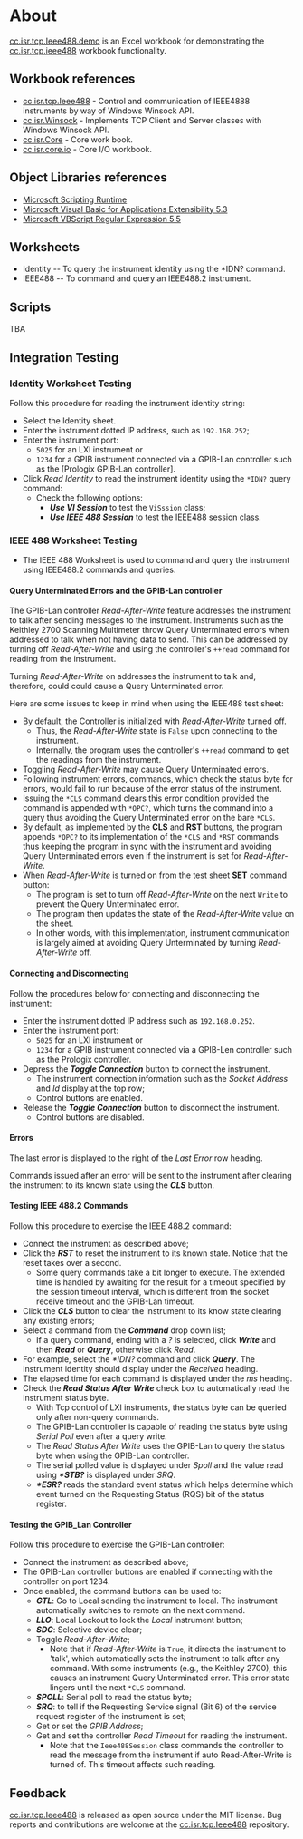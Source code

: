# About

[cc.isr.tcp.Ieee488.demo] is an Excel workbook for demonstrating the [cc.isr.tcp.ieee488] workbook functionality.

## Workbook references

* [cc.isr.tcp.Ieee488] - Control and communication of IEEE4888 instruments by way of Windows Winsock API.
* [cc.isr.Winsock] - Implements TCP Client and Server classes with Windows Winsock API.
* [cc.isr.Core] - Core work book.
* [cc.isr.core.io] - Core I/O workbook.

## Object Libraries references

* [Microsoft Scripting Runtime]
* [Microsoft Visual Basic for Applications Extensibility 5.3]
* [Microsoft VBScript Regular Expression 5.5]

## Worksheets

* Identity -- To query the instrument identity using the *IDN? command.
* IEEE488  -- To command and query an IEEE488.2 instrument.

## Scripts

TBA

## Integration Testing

### Identity Worksheet Testing

Follow this procedure for reading the instrument identity string:

* Select the Identity sheet.
* Enter the instrument dotted IP address, such as `192.168.252`;
* Enter the instrument port:
  * `5025` for an LXI instrument or
  * `1234` for a GPIB instrument connected via a GPIB-Lan controller such as the [Prologix GPIB-Lan controller].
* Click _Read Identity_ to read the instrument identity using the `*IDN?` query command:
  * Check the following options:
	* ___Use VI Session___ to test the `ViSssion` class;
	* ___Use IEEE 488 Session___ to test the IEEE488 session class.

### IEEE 488 Worksheet Testing

* The IEEE 488 Worksheet is used to command and query the instrument using IEEE488.2 commands and queries.

#### Query Unterminated Errors and the GPIB-Lan controller

The GPIB-Lan controller _Read-After-Write_ feature addresses the instrument to talk after sending messages to the instrument.
Instruments such as the Keithley 2700 Scanning Multimeter throw Query Unterminated errors when addressed to talk when not 
having data to send. This can be addressed by turning off _Read-After-Write_ and using the controller's `++read` command for reading from the instrument. 

Turning _Read-After-Write_ on addresses the instrument to talk and, therefore, could could cause a Query Unterminated error. 

Here are some issues to keep in mind when using the IEEE488 test sheet:

* By default, the Controller is initialized with _Read-After-Write_ turned off.
	* Thus, the _Read-After-Write_ state is `False` upon connecting to the instrument.
	* Internally, the program uses the controller's `++read` command to get the readings from the instrument. 
* Toggling _Read-After-Write_ may cause Query Unterminated errors.
* Following instrument errors, commands, which check the status byte for errors, would fail to run because of the error status of the instrument.
* Issuing the `*CLS` command clears this error condition provided the command is appended with `*OPC?`, which turns the command into a query thus avoiding the Query Unterminated error on the bare `*CLS`.
* By default, as implemented by the __CLS__ and __RST__ buttons, the program appends `*OPC?` to its implementation of the `*CLS` and `*RST` commands thus keeping the program in sync with the instrument and avoiding Query Unterminated errors even if the instrument is set for _Read-After-Write_.
* When _Read-After-Write_ is turned on from the test sheet __SET__ command button:
	* The program is set to turn off _Read-After-Write_ on the next `Write` to prevent the Query Unterminated error.
	* The program then updates the state of the _Read-After-Write_ value on the sheet.
	* In other words, with this implementation, instrument communication is largely aimed at avoiding Query Unterminated by turning _Read-After-Write_ off.

#### Connecting and Disconnecting

Follow the procedures below for connecting and disconnecting the instrument:

* Enter the instrument dotted IP address such as `192.168.0.252`.
* Enter the instrument port:
  * `5025` for an LXI instrument or
  * `1234` for a GPIB instrument connected via a GPIB-Len controller such as the Prologix controller.
* Depress the ___Toggle Connection___ button to connect the instrument.
	* The instrument connection information such as the _Socket Address_ and _Id_ display at the top row;
	* Control buttons are enabled.
* Release the ___Toggle Connection___ button to disconnect the instrument.
	* Control buttons are disabled.

#### Errors

The last error is displayed to the right of the _Last Error_ row heading.  

Commands issued after an error will be sent to the instrument after clearing the instrument to its known state using the ___CLS___ button.

#### Testing IEEE 488.2 Commands

Follow this procedure to exercise the IEEE 488.2 command:

* Connect the instrument as described above;
* Click the ___RST___ to reset the instrument to its known state. Notice that the reset takes over a second. 
	* Some query commands take a bit longer to execute. The extended time is handled by awaiting for the result for a timeout specified by the session timeout interval, which is different from the socket receive timeout and the GPIB-Lan timeout. 
* Click the ___CLS___ button to clear the instrument to its know state clearing any existing errors;
* Select a command from the ___Command___ drop down list;
	* If a query command, ending with a _?_ is selected, click ___Write___ and then ___Read___ or ___Query___, otherwise click _Read_.
* For example, select the _*IDN?_ command and click ___Query___. The instrument identity should display under the _Received_ heading. 
* The elapsed time for each command is displayed under the _ms_ heading.
* Check the ___Read Status After Write___ check box to automatically read the instrument status byte. 
	* With Tcp control of LXI instruments, the status byte can be queried only after non-query commands. 
	* The GPIB-Lan controller is capable of reading the status byte using _Serial Poll_ even after a query write.
	* The _Read Status After Write_ uses the GPIB-Lan to query the status byte when using the GPIB-Lan controller. 
	* The serial polled value is displayed under _Spoll_ and the value read using ___*STB?___ is displayed under _SRQ_.
	* ___*ESR?___ reads the standard event status which helps determine which event turned on the Requesting Status (RQS) bit of the status register.
	
#### Testing the GPIB_Lan Controller

Follow this procedure to exercise the GPIB-Lan controller:

* Connect the instrument as described above;
* The GPIB-Lan controller buttons are enabled if connecting with the controller on port 1234.
* Once enabled, the command buttons can be used to:
	* ___GTL___: Go to Local sending the instrument to local. The instrument automatically switches to remote on the next command.
	* ___LLO___: Local Lockout to lock the _Local_ instrument button;
	* ___SDC___: Selective device clear;
	* Toggle _Read-After-Write_;
		* Note that if _Read-After-Write_ is `True`, it directs the instrument to 'talk', which automatically sets the instrument to talk after any command. With some instruments (e.g., the Keithley 2700), this causes an instrument Query Unterminated error. This error state lingers until the next `*CLS` command.
	* ___SPOLL___: Serial poll to read the status byte;
	* ___SRQ___: to tell if the Requesting Service signal (Bit 6) of the service request register of the instrument is set;
	* Get or set the _GPIB Address_;
	* Get and set the controller _Read Timeout_ for reading the instrument.
		* Note that the `Ieee488Session` class commands the controller to read the message from the instrument if auto Read-After-Write is turned of. This timeout affects such reading.

## Feedback

[cc.isr.tcp.Ieee488] is released as open source under the MIT license.
Bug reports and contributions are welcome at the [cc.isr.tcp.Ieee488] repository.

[cc.isr.tcp.ieee488]: https://github.com/ATECoder/vba.tcp.ieee488
[cc.isr.tcp.ieee488.test]: https://github.com/ATECoder/vba.tcp.ieee488/src/test
[cc.isr.tcp.ieee488.demo]: https://github.com/ATECoder/vba.tcp.ieee488/src/demo

[cc.isr.winsock]: https://github.com/ATECoder/vba.winsock/src/

[cc.isr.Core]: https://github.com/ATECoder/vba.core
[cc.isr.core.io]: https://github.com/ATECoder/vba.core/src/io
[cc.isr.test.fx]: https://github.com/ATECoder/vba.core/src/testfx

[ISR]: https://www.integratedscientificresources.com

[Microsoft Scripting Runtime]: c:\windows\system32\scrrun.dll
[Microsoft Visual Basic for Applications Extensibility 5.3]: <c:/program&#32;files/common&#32;files/microsoft&#32;shared/vba/vba7.1/vbeui.dll>
[Microsoft VBScript Regular Expression 5.5]: <c:/windows/system32/vbscript.dll/3>

